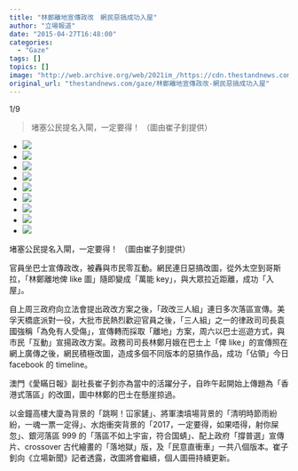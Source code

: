 ```yaml
---
title: "林鄭離地宣傳政改　網民惡搞成功入屋"
author: "立場報道"
date: "2015-04-27T16:48:00"
categories:
  - "Gaze"
tags: []
topics: []
image: "http://web.archive.org/web/2021im_/https://cdn.thestandnews.com/media/photos/gallery/13/cache/1554471_10153367562628706_3579436722680457329_n_76Zip_300x200cropcenter.jpg"
original_url: "thestandnews.com/gaze/林鄭離地宣傳政改-網民惡搞成功入屋"
---
```

[](#)[](#)

[](#)1/9[](#)

> 堵塞公民提名入閘，一定要得！ （圖由崔子釗提供）

*   ![](http://web.archive.org/web/2021im_/https://cdn.thestandnews.com/media/photos/gallery/13/cache/1554471_10153367562628706_3579436722680457329_n_76Zip_300x200cropcenter.jpg)
*   ![](http://web.archive.org/web/2021im_/https://cdn.thestandnews.com/media/photos/gallery/13/cache/lamcheng7_EIbTD_300x200cropcenter.jpg)
*   ![](http://web.archive.org/web/2021im_/https://cdn.thestandnews.com/media/photos/gallery/13/cache/lamcheng8_YrYEX_300x200cropcenter.jpg)
*   ![](http://web.archive.org/web/2021im_/https://cdn.thestandnews.com/media/photos/gallery/13/cache/lamcheng5_5e9eF_300x200cropcenter.jpg)
*   ![](http://web.archive.org/web/2021im_/https://cdn.thestandnews.com/media/photos/gallery/13/cache/lamcheng4_zPcv2_300x200cropcenter.jpg)
*   ![](http://web.archive.org/web/2021im_/https://cdn.thestandnews.com/media/photos/gallery/13/cache/lamcheng3_yqw9K_300x200cropcenter.jpg)
*   ![](http://web.archive.org/web/2021im_/https://cdn.thestandnews.com/media/photos/gallery/13/cache/lamcheng2_Ky6iH_300x200cropcenter.jpg)
*   ![](http://web.archive.org/web/2021im_/https://cdn.thestandnews.com/media/photos/gallery/13/cache/lamcheng1_4uirU_300x200cropcenter.jpg)
*   ![](http://web.archive.org/web/2021im_/https://cdn.thestandnews.com/media/photos/gallery/13/cache/lamcheng6_bUbhN_300x200cropcenter.jpg)

堵塞公民提名入閘，一定要得！ （圖由崔子釗提供）

官員坐巴士宣傳政改，被轟與市民零互動。網民連日惡搞改圖，從外太空到哥斯拉，「林鄭離地俾 like 圖」隨即變成「萬能 key」，與大眾拉近距離，成功「入屋」。

自上周三政府向立法會提出政改方案之後，「政改三人組」連日多次落區宣傳。美孚天橋底派對一役，大批市民熱烈歡迎官員之後，「三人組」之一的律政司司長袁國強稱「為免有人受傷」，宣傳轉而採取「離地」方案，周六以巴士巡遊方式，與市民「互動」宣揚政改方案。政務司司長林鄭月娥在巴士上「俾 like」的宣傳照在網上廣傳之後，網民積極改圖，造成多個不同版本的惡搞作品，成功「佔領」今日 facebook 的 timeline。

澳門《愛瞞日報》副社長崔子釗亦為當中的活躍分子，自昨午起開始上傳題為「香港式落區」的改圖，圖中林鄭的巴士在懸崖掠過。

以金鐘高樓大廈為背景的「跳啊！冚家鏟」、將軍澳墳場背景的「清明時節雨紛紛，一魂一票一定得」、水炮衝突背景的「2017，一定要得，如果唔得，射你屎忽」、銀河落區 999 的「落區不如上宇宙，符合国蜻」、配上政府「撐普選」宣傳片、crossover 古代繪畫的「落地獄」版，及「民意直衝車」一共八個版本。崔子釗向《立場新聞》記者透露，改圖將會繼續，個人圖冊持續更新。